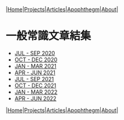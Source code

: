 |[Home](/README.md)|[Projects](/projects.md)|[Articles](/articles.md)|[Apophthegm](/apophthegm.md)|[About](/about.md)|

# 一般常識文章結集

- [JUL - SEP 2020](/cs-2020-jul-sep.md)  
- [OCT - DEC 2020](/cs-2020-oct-dec.md)
- [JAN - MAR 2021](/cs-2021-jan-mar.md)
- [APR - JUN 2021](/cs-2021-apr-jun.md)  
- [JUL - SEP 2021](/cs-2021-jul-sep.md)  
- [OCT - DEC 2021](/cs-2021-oct-dec.md)  
- [JAN - MAR 2022](/cs-2022-jan-mar.md)  
- [APR - JUN 2022](/cs-2022-apr-jun.md)

|[Home](/README.md)|[Projects](/projects.md)|[Articles](/articles.md)|[Apophthegm](/apophthegm.md)|[About](/about.md)|
